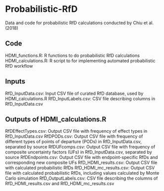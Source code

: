 # Probabilistic-RfD
Data and code for probabilistic RfD calculations conducted by Chiu et al. (2018) 

## Code
HDMI_functions.R: R functions to do probabilistic RfD calculations
HDMI_calculations.R: R script to for implementing automated probabilistic RfD workflow

## Inputs
RfD_InputData.csv: Input CSV file of curated RfD database, used by HDMI_calculations.R
RfD_InputLabels.csv: CSV file describing columns in RfD_InputData.csv

## Outputs of HDMI_calculations.R
RfDEffectTypes.csv: Output CSV file with frequency of effect types in RfD_InputData.csv
RfDPODs.csv: Output CSV file with frequency of different types of points of departure (PODs) in RfD_InputData.csv, separated by source
RfDUFcomps.csv: Output CSV file with frequency of composite uncertainty factors (UFs) in RfD_InputData.csv, separated by source
RfDEndpoints.csv: Output CSV file with endpoint-specific RfDs and corresponding new composite UFs
RfD_HDMI_results.csv: Output CSV file with calculated probabilistic RfDs
RfD_HDMI_mc_results.csv: Output CSV file with calculated probabilistic RfDs, including values calculated by Monte Carlo simulation
RfD_OutputLabels.csv: CSV file describing the columns of RfD_HDMI_results.csv and RfD_HDMI_mc_results.csv
